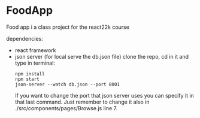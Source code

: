 # FoodApp

Food app i a class project for the react22k course

dependencies:
- react framework
- json server (for local serve the db.json file)
  clone the repo, cd in it and type in terminal:
  ```shell
  npm install
  npm start
  json-server --watch db.json --port 8001
  ```
  If you want to change the port that json server uses you can specify it in that last command.
  Just remember to change it also in ./src/components/pages/Browse.js line 7.
